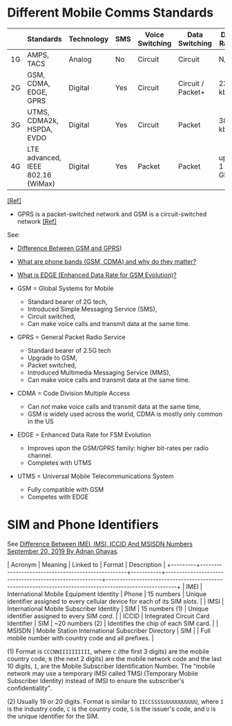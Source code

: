 # Different Mobile Comms Standards

|    | Standards                         | Technology | SMS | Voice Switching | Data Switching    | Data Rates   |
|----|-----------------------------------|------------|-----|-----------------|-------------------|--------------|
| 1G | AMPS, TACS                        | Analog     | No  | Circuit         | Circuit           | N/A          |
| 2G | GSM, CDMA, EDGE, GPRS             | Digital    | Yes | Circuit         | Circuit / Packet+ | 236.8 kbps   |
| 3G | UTMS, CDMA2k, HSPDA, EVDO         | Digital    | Yes | Circuit         | Packet            | 384 kbps     |
| 4G | LTE advanced, IEEE 802.16 (WiMax) | Digital    | Yes | Packet          | Packet            | up to 1 Gbps |
[[Ref]](https://www.javatpoint.com/history-of-wireless-communication)

+ GPRS is a packet-switched network and GSM is a circuit-switched network [[Ref]](https://byjus.com/gate/difference-between-gsm-and-gprs/#:~:text=The%20GSM%20is%20a%20circuit,packet%2Dswitched%20type%20of%20network.&text=The%20GSM%20technology%20provides%20a,for%20all%20of%20its%20users.)



See:
* [Difference Between GSM and GPRS](https://byjus.com/gate/difference-between-gsm-and-gprs/#:~:text=The%20GSM%20is%20a%20circuit,packet%2Dswitched%20type%20of%20network.&text=The%20GSM%20technology%20provides%20a,for%20all%20of%20its%20users.))
* [What are phone bands (GSM, CDMA) and why do they matter?](https://www.verizon.com/articles/Smartphones/what-are-phone-bands-and-why-do-they-matter/#:~:text=What%20does%20the%20CDMA%2FGSM,to%202G%20and%203G%20connectivity.)
* [What is EDGE (Enhanced Data Rate for GSM Evolution)?](https://www.tutorialspoint.com/what-is-edge-enhanced-data-rate-for-gsm-evolution#:~:text=EDGE%20allows%20for%20a%20faster,work%20on%20any%20GPRS%20network.) 

* GSM = Global Systems for Mobile
    * Standard bearer of 2G tech,
    * Introduced Simple Messaging Service (SMS),
    * Circuit switched,
    * Can make voice calls and transmit data at the same time.
* GPRS = General Packet Radio Service
    * Standard bearer of 2.5G tech
    * Upgrade to GSM,
    * Packet switched,
    * Introduced Multimedia Messaging Service (MMS),
    * Can make voice calls and transmit data at the same time.
* CDMA = Code Division Multiple Access
    * Can *_not_* make voice calls and transmit data at the same time,
    * GSM is widely used across the world, CDMA is mostly only common in the US
* EDGE = Enhanced Data Rate for FSM Evolution
    * Improves upon the GSM/GPRS family: higher bit-rates per radio channel.
    * Completes with UTMS
* UTMS = Universal Mobile Telecommunications System
    * Fully compatible with GSM
    * Competes with EDGE



# SIM and Phone Identifiers
See [Difference Between IMEI, IMSI, ICCID And MSISDN Numbers September 20, 2019 By Adnan Ghayas](https://commsbrief.com/difference-between-imei-imsi-iccid-and-msisdn-numbers/).

| Acronym | Meaning                                           | Linked to | Format                                                | Description                                                                                           |
+---------+---------------------------------------------------+-----------+-------------------------------------------------------+-------------------------------------------------------------------------------------------------------+
| IMEI    | International Mobile Equipment Identity           | Phone     |  15 numbers                                           | Unique identifier assigned to every cellular device for each of its SIM *slots*.                      |
| IMSI    | International Mobile Subscriber Identity          | SIM       |  15 numbers  (1)                                      | Unique identifier assigned to every SIM *card*.                                                       |
| ICCID   | Integrated Circuit Card Identifier                | SIM       | ~20 numbers  (2)                                      | Identifies the chip of each SIM card.                                                                 |
| MSISDN  | Mobile Station International Subscriber Directory | SIM       |                                                       | Full mobile number with country code and all prefixes.                                                |


(1) Format is `CCCNNIIIIIIIIII`, where `C` (the first 3 digits) are the mobile country code, `N` (the next 2 digits) are the mobile network code and the last 10 digits, `I`, are the Mobile Subscriber Identification Number. The <q>mobile network may use a temporary IMSI called TMSI (Temporary Mobile Subscriber Identity) instead of IMSI to ensure the subscriber's confidentiality</q>.

(2) Usually 19 or 20 digits. Format is similar to `IICCSSSSUUUUUUUUUUU`, where `I` is the industry code, `C` is the country code, `S` is the issuer's code, and `U` is the unique identifier for the SIM.

